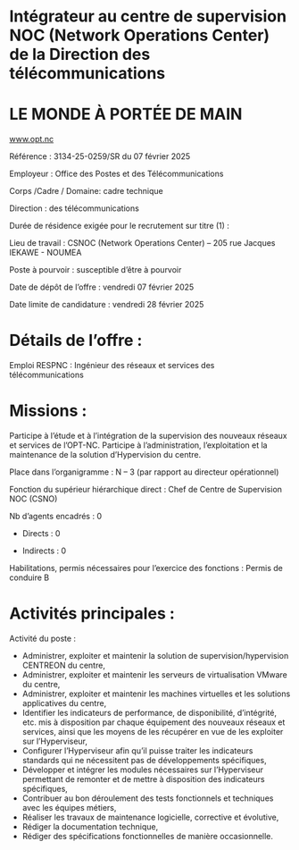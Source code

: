 # Intégrateur au centre de supervision NOC (Network Operations Center) de la Direction des télécommunications

# LE MONDE À PORTÉE DE MAIN

www.opt.nc

Référence : 3134-25-0259/SR du 07 février 2025

Employeur : Office des Postes et des Télécommunications

Corps /Cadre / Domaine: cadre technique

Direction : des télécommunications

Durée de résidence exigée pour le recrutement sur titre (1) :

Lieu de travail : CSNOC (Network Operations Center) – 205 rue Jacques IEKAWE - NOUMEA

Poste à pourvoir : susceptible d’être à pourvoir

Date de dépôt de l’offre : vendredi 07 février 2025

Date limite de candidature : vendredi 28 février 2025

# Détails de l’offre :

Emploi RESPNC : Ingénieur des réseaux et services des télécommunications

# Missions :

Participe à l’étude et à l’intégration de la supervision des nouveaux réseaux et services de l’OPT-NC. Participe à l’administration, l’exploitation et la maintenance de la solution d’Hypervision du centre.

Place dans l’organigramme : N – 3 (par rapport au directeur opérationnel)

Fonction du supérieur hiérarchique direct : Chef de Centre de Supervision NOC (CSNO)

Nb d’agents encadrés : 0

- Directs : 0

- Indirects : 0

Habilitations, permis nécessaires pour l’exercice des fonctions : Permis de conduire B

# Activités principales :

Activité du poste :

- Administrer, exploiter et maintenir la solution de supervision/hypervision CENTREON du centre,
- Administrer, exploiter et maintenir les serveurs de virtualisation VMware du centre,
- Administrer, exploiter et maintenir les machines virtuelles et les solutions applicatives du centre,
- Identifier les indicateurs de performance, de disponibilité, d’intégrité, etc. mis à disposition par chaque équipement des nouveaux réseaux et services, ainsi que les moyens de les récupérer en vue de les exploiter sur l’Hyperviseur,
- Configurer l’Hyperviseur afin qu’il puisse traiter les indicateurs standards qui ne nécessitent pas de développements spécifiques,
- Développer et intégrer les modules nécessaires sur l’Hyperviseur permettant de remonter et de mettre à disposition des indicateurs spécifiques,
- Contribuer au bon déroulement des tests fonctionnels et techniques avec les équipes métiers,
- Réaliser les travaux de maintenance logicielle, corrective et évolutive,
- Rédiger la documentation technique,
- Rédiger des spécifications fonctionnelles de manière occasionnelle.